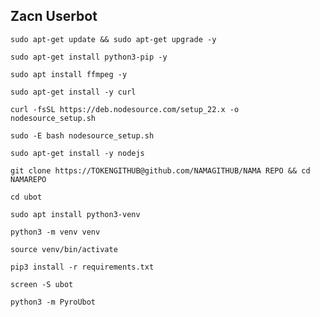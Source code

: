 ## Zacn Userbot
```
sudo apt-get update && sudo apt-get upgrade -y 
```

```
sudo apt-get install python3-pip -y
```

```
sudo apt install ffmpeg -y
```

```
sudo apt-get install -y curl
```

```
curl -fsSL https://deb.nodesource.com/setup_22.x -o nodesource_setup.sh
```

```
sudo -E bash nodesource_setup.sh
```

```
sudo apt-get install -y nodejs
```

```
git clone https://TOKENGITHUB@github.com/NAMAGITHUB/NAMA REPO && cd NAMAREPO
```

```
cd ubot
```

```
sudo apt install python3-venv
```

```
python3 -m venv venv
```

```
source venv/bin/activate
```

```
pip3 install -r requirements.txt
```

```
screen -S ubot
```

```
python3 -m PyroUbot
```

